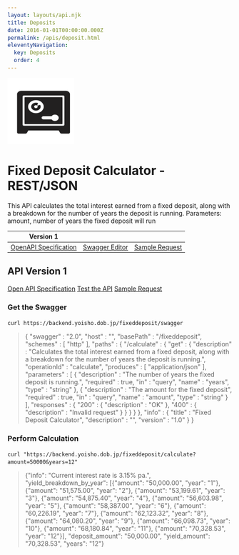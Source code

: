 ```yaml
---
layout: layouts/api.njk
title: Deposits
date: 2016-01-01T00:00:00.000Z
permalink: /apis/deposit.html
eleventyNavigation:
  key: Deposits
  order: 4
---
```


![](/static/img/i7.png)

# Fixed Deposit Calculator - REST/JSON

This API calculates the total interest earned from a fixed deposit, along with a breakdown for the number of years the deposit is running. Parameters: amount, number of years the fixed deposit will run

| Version 1| | |
|---|---|---|
| [OpenAPI Specification](https://backend.yoisho.dob.jp/fixeddeposit/swagger)| [Swagger Editor](https://editor.swagger.io/?url=https://backend.yoisho.dob.jp/fixeddeposit/swagger) | [Sample Request](https://backend.yoisho.dob.jp/fixeddeposit/calculate?years=10&amount=20000) |

## API Version 1
<a href="https://backend.yoisho.dob.jp/fixeddeposit/swagger" target="_new">Open API Specification</a>
<a href="https://editor.swagger.io/?url=https://backend.yoisho.dob.jp/fixeddeposit/swagger" target="_new">Test the API</a>
<a href="https://backend.yoisho.dob.jp/fixeddeposit/calculate?years=10&amount=20000" target="_new">Sample Request</a>


### Get the Swagger

`curl https://backend.yoisho.dob.jp/fixeddeposit/swagger`

> { "swagger" : "2.0", "host" : "", "basePath" : "/fixeddeposit", "schemes" : [ "http" ], "paths" : { "/calculate" : { "get" : { "description" : "Calculates the total interest earned from a fixed deposit, along with a breakdown for the number of years the deposit is running.", "operationId" : "calculate", "produces" : [ "application/json" ], "parameters" : [ { "description" : "The number of years the fixed deposit is running.", "required" : true, "in" : "query", "name" : "years", "type" : "string" }, { "description" : "The amount for the fixed deposit", "required" : true, "in" : "query", "name" : "amount", "type" : "string" } ], "responses" : { "200" : { "description" : "OK" }, "400" : { "description" : "Invalid request" } } } } }, "info" : { "title" : "Fixed Deposit Calculator", "description" : "", "version" : "1.0" } }

### Perform Calculation

`curl "https://backend.yoisho.dob.jp/fixeddeposit/calculate?amount=50000&years=12"`

> {"info": "Current interest rate is 3.15% pa.", "yield_breakdown_by_year": [{"amount": "50,000.00", "year": "1"}, {"amount": "51,575.00", "year": "2"}, {"amount": "53,199.61", "year": "3"}, {"amount": "54,875.40", "year": "4"}, {"amount": "56,603.98", "year": "5"}, {"amount": "58,387.00", "year": "6"}, {"amount": "60,226.19", "year": "7"}, {"amount": "62,123.32", "year": "8"}, {"amount": "64,080.20", "year": "9"}, {"amount": "66,098.73", "year": "10"}, {"amount": "68,180.84", "year": "11"}, {"amount": "70,328.53", "year": "12"}], "deposit_amount": "50,000.00", "yield_amount": "70,328.53", "years": "12"}